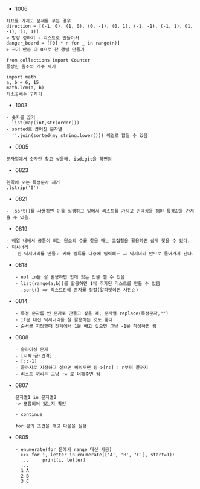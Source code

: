 - 1006
```
좌표를 가지고 문제를 푸는 경우
direction = [(-1, 0), (1, 0), (0, -1), (0, 1), (-1, -1), (-1, 1), (1, -1), (1, 1)]
> 방향 정하기 - 리스트로 만들어서
danger_board = [[0] * n for _ in range(n)]
> 크기 만큼 다 0으로 찬 행렬 만들기
```
```
from collections import Counter
등장한 원소의 개수 세기
```
```
import math
a, b = 6, 15
math.lcm(a, b)
최소공배수 구하기
```


- 1003
```
- 숫자를 끊기
  list(map(int,str(order)))
- sorted로 끊어진 문자열
  ''.join(sorted(my_string.lower())) 이걸로 합칠 수 있음
```

- 0905
```
문자열에서 숫자만 찾고 싶을때, isdigit을 하면됨
```

- 0823
```
왼쪽에 오는 특정문자 제거
.lstrip('0')
```

- 0821

```
- .sort()를 사용하면 이를 실행하고 밑에서 리스트를 가지고 인덱싱을 해야 특정값을 가져올 수 있음.
```

- 0819

```
- 배열 내에서 공통이 되는 원소의 수를 찾을 때는 교집합을 활용하면 쉽게 찾을 수 있다.
- 딕셔너리
  - 빈 딕셔너리를 만들고 키와 벨류를 나중에 입력해도 그 딕셔너리 안으로 들어가게 된다.
```

- 0818

  ```
  - not in을 잘 활용하면 안에 있는 것을 뺄 수 있음
  - list(range(a,b))를 활용하면 1씩 추가된 리스트를 만들 수 있음
  - .sort() => 리스트안에 문자를 정렬(알파벳이면 사전순)
  ```

- 0814

  ```
  - 특정 문자를 빈 문자로 만들고 싶을 때, 문자열.replace(특정문자,"")
  - if문 대신 딕셔너리를 잘 활용하는 것도 좋다
  - 순서를 지정할때 전체에서 1을 빼고 싶으면 그냥 -1을 작성하면 됨
  ```

- 0808

  ```
  - 슬라이싱 문제
  - [시작:끝:간격]
  - [::-1]
  - 끝까지로 지정하고 싶으면 비워두면 됨->[n:] : n부터 끝까지
  - 리스트 끼리는 그냥 += 로 더해주면 됨
  ```

- 0807

  ```
  문자열1 in 문자열2
  -> 포함되어 있는지 확인
  ```

  ```
  - continue

  for 문의 조건을 깨고 다음을 실행
  ```

* 0805
  ```
  - enumerate(for 문에서 range 대신 사용)
    >>> for i, letter in enumerate(['A', 'B', 'C'], start=1):
    ...     print(i, letter)
    ...
    1 A
    2 B
    3 C
  ```
